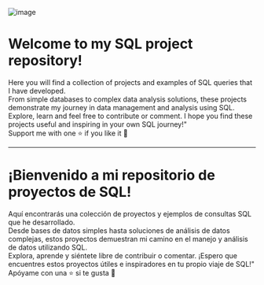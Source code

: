 ![image](https://github.com/DataAnalystMike/SQL/assets/147123439/99bf1940-9209-420d-96e5-979e3e55d2f8)

# Welcome to my SQL project repository!

Here you will find a collection of projects and examples of SQL queries that I have developed.<br>
From simple databases to complex data analysis solutions, these projects demonstrate my journey in data management and analysis using SQL.<br>
Explore, learn and feel free to contribute or comment. I hope you find these projects useful and inspiring in your own SQL journey!"<br>
Support me with one ⭐ if you like it 👏

-------------------------------------------------------------------------------------------------------------------------------------------------

# ¡Bienvenido a mi repositorio de proyectos de SQL! 

Aquí encontrarás una colección de proyectos y ejemplos de consultas SQL que he desarrollado.<br>
Desde bases de datos simples hasta soluciones de análisis de datos complejas, estos proyectos demuestran mi camino en el manejo y análisis de datos utilizando SQL.<br>
Explora, aprende y siéntete libre de contribuir o comentar. ¡Espero que encuentres estos proyectos útiles e inspiradores en tu propio viaje de SQL!"<br>
Apóyame con una ⭐ si te gusta 👏

